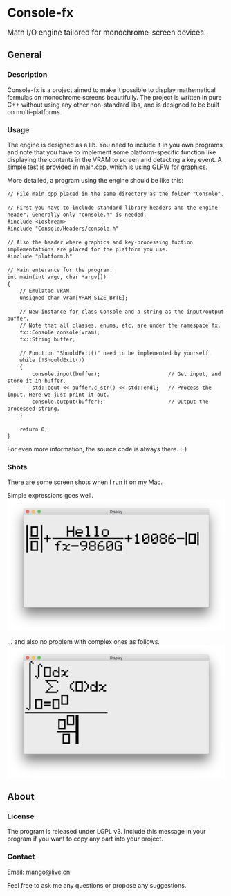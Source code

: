 # Console-fx
<big> Math I/O engine tailored for monochrome-screen devices. </big>

## General

### Description
Console-fx is a project aimed to make it possible to display mathematical formulas on monochrome screens beautifully. The
project is written in pure C++ without using any other non-standard libs, and is designed to be built on multi-platforms.

### Usage
The engine is designed as a lib. You need to include it in you own programs, and note that you have to implement some
platform-specific function like displaying the contents in the VRAM to screen and detecting a key event. A simple test
is provided in main.cpp, which is using GLFW for graphics.

More detailed, a program using the engine should be like this:
```
// File main.cpp placed in the same directory as the folder "Console".

// First you have to include standard library headers and the engine header. Generally only "console.h" is needed.
#include <iostream>
#include "Console/Headers/console.h"

// Also the header where graphics and key-processing fuction implementations are placed for the platform you use.
#include "platform.h"

// Main enterance for the program.
int main(int argc, char *argv[])
{
    // Emulated VRAM.
    unsigned char vram[VRAM_SIZE_BYTE];

    // New instance for class Console and a string as the input/output buffer.
    // Note that all classes, enums, etc. are under the namespace fx.
    fx::Console console(vram);
    fx::String buffer;
    
    // Function "ShouldExit()" need to be implemented by yourself.
    while (!ShouldExit())
    {
        console.input(buffer);                      // Get input, and store it in buffer.
        std::cout << buffer.c_str() << std::endl;   // Process the input. Here we just print it out.
        console.output(buffer);                     // Output the processed string.
    }
    
    return 0;
}

```

For even more information, the source code is always there. :-)

### Shots
There are some screen shots when I run it on my Mac.

Simple expressions goes well.
![01](Shots/01.png)

... and also no problem with complex ones as follows.
![02](Shots/02.png)

## About

### License
The program is released under LGPL v3. Include this message in your program if you want to copy any part into your project.

### Contact
Email: mango@live.cn

Feel free to ask me any questions or propose any suggestions.

